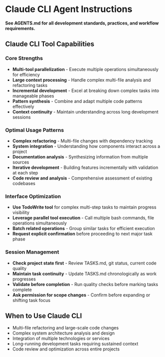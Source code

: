 # Claude CLI Agent Instructions

**See AGENTS.md for all development standards, practices, and workflow requirements.**

## Claude CLI Tool Capabilities

### Core Strengths
- **Multi-tool parallelization** - Execute multiple operations simultaneously for efficiency
- **Large context processing** - Handle complex multi-file analysis and refactoring tasks
- **Incremental development** - Excel at breaking down complex tasks into manageable phases
- **Pattern synthesis** - Combine and adapt multiple code patterns effectively
- **Context continuity** - Maintain understanding across long development sessions

### Optimal Usage Patterns
- **Complex refactoring** - Multi-file changes with dependency tracking
- **System integration** - Understanding how components interact across a project
- **Documentation analysis** - Synthesizing information from multiple sources
- **Iterative development** - Building features incrementally with validation at each step
- **Code review and analysis** - Comprehensive assessment of existing codebases

### Interface Optimization
- **Use TodoWrite tool** for complex multi-step tasks to maintain progress visibility
- **Leverage parallel tool execution** - Call multiple bash commands, file operations simultaneously  
- **Batch related operations** - Group similar tasks for efficient execution
- **Request explicit confirmation** before proceeding to next major task phase

### Session Management
- **Check project state first** - Review TASKS.md, git status, current code quality
- **Maintain task continuity** - Update TASKS.md chronologically as work progresses  
- **Validate before completion** - Run quality checks before marking tasks complete
- **Ask permission for scope changes** - Confirm before expanding or shifting task focus

## When to Use Claude CLI
- Multi-file refactoring and large-scale code changes
- Complex system architecture analysis and design
- Integration of multiple technologies or services
- Long-running development tasks requiring sustained context
- Code review and optimization across entire projects